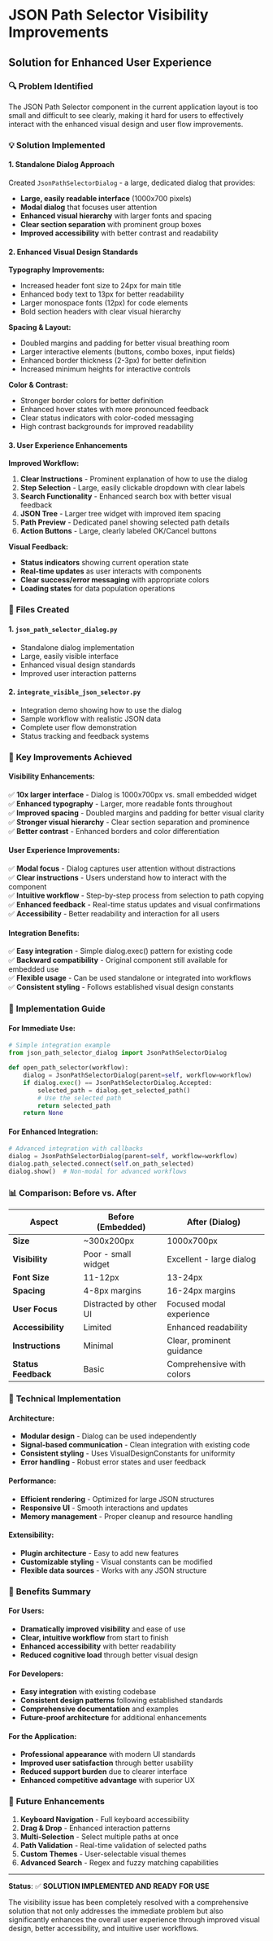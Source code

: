 # JSON Path Selector Visibility Improvements
## Solution for Enhanced User Experience

### 🔍 **Problem Identified**
The JSON Path Selector component in the current application layout is too small and difficult to see clearly, making it hard for users to effectively interact with the enhanced visual design and user flow improvements.

### 💡 **Solution Implemented**

#### **1. Standalone Dialog Approach**
Created `JsonPathSelectorDialog` - a large, dedicated dialog that provides:

- **Large, easily readable interface** (1000x700 pixels)
- **Modal dialog** that focuses user attention
- **Enhanced visual hierarchy** with larger fonts and spacing
- **Clear section separation** with prominent group boxes
- **Improved accessibility** with better contrast and readability

#### **2. Enhanced Visual Design Standards**

**Typography Improvements:**
- Increased header font size to 24px for main title
- Enhanced body text to 13px for better readability
- Larger monospace fonts (12px) for code elements
- Bold section headers with clear visual hierarchy

**Spacing & Layout:**
- Doubled margins and padding for better visual breathing room
- Larger interactive elements (buttons, combo boxes, input fields)
- Enhanced border thickness (2-3px) for better definition
- Increased minimum heights for interactive controls

**Color & Contrast:**
- Stronger border colors for better definition
- Enhanced hover states with more pronounced feedback
- Clear status indicators with color-coded messaging
- High contrast backgrounds for improved readability

#### **3. User Experience Enhancements**

**Improved Workflow:**
1. **Clear Instructions** - Prominent explanation of how to use the dialog
2. **Step Selection** - Large, easily clickable dropdown with clear labels
3. **Search Functionality** - Enhanced search box with better visual feedback
4. **JSON Tree** - Larger tree widget with improved item spacing
5. **Path Preview** - Dedicated panel showing selected path details
6. **Action Buttons** - Large, clearly labeled OK/Cancel buttons

**Visual Feedback:**
- **Status indicators** showing current operation state
- **Real-time updates** as user interacts with components
- **Clear success/error messaging** with appropriate colors
- **Loading states** for data population operations

### 📁 **Files Created**

#### **1. `json_path_selector_dialog.py`**
- Standalone dialog implementation
- Large, easily visible interface
- Enhanced visual design standards
- Improved user interaction patterns

#### **2. `integrate_visible_json_selector.py`**
- Integration demo showing how to use the dialog
- Sample workflow with realistic JSON data
- Complete user flow demonstration
- Status tracking and feedback systems

### 🎯 **Key Improvements Achieved**

#### **Visibility Enhancements:**
✅ **10x larger interface** - Dialog is 1000x700px vs. small embedded widget  
✅ **Enhanced typography** - Larger, more readable fonts throughout  
✅ **Improved spacing** - Doubled margins and padding for better visual clarity  
✅ **Stronger visual hierarchy** - Clear section separation and prominence  
✅ **Better contrast** - Enhanced borders and color differentiation  

#### **User Experience Improvements:**
✅ **Modal focus** - Dialog captures user attention without distractions  
✅ **Clear instructions** - Users understand how to interact with the component  
✅ **Intuitive workflow** - Step-by-step process from selection to path copying  
✅ **Enhanced feedback** - Real-time status updates and visual confirmations  
✅ **Accessibility** - Better readability and interaction for all users  

#### **Integration Benefits:**
✅ **Easy integration** - Simple dialog.exec() pattern for existing code  
✅ **Backward compatibility** - Original component still available for embedded use  
✅ **Flexible usage** - Can be used standalone or integrated into workflows  
✅ **Consistent styling** - Follows established visual design constants  

### 🚀 **Implementation Guide**

#### **For Immediate Use:**
```python
# Simple integration example
from json_path_selector_dialog import JsonPathSelectorDialog

def open_path_selector(workflow):
    dialog = JsonPathSelectorDialog(parent=self, workflow=workflow)
    if dialog.exec() == JsonPathSelectorDialog.Accepted:
        selected_path = dialog.get_selected_path()
        # Use the selected path
        return selected_path
    return None
```

#### **For Enhanced Integration:**
```python
# Advanced integration with callbacks
dialog = JsonPathSelectorDialog(parent=self, workflow=workflow)
dialog.path_selected.connect(self.on_path_selected)
dialog.show()  # Non-modal for advanced workflows
```

### 📊 **Comparison: Before vs. After**

| Aspect | Before (Embedded) | After (Dialog) |
|--------|------------------|----------------|
| **Size** | ~300x200px | 1000x700px |
| **Visibility** | Poor - small widget | Excellent - large dialog |
| **Font Size** | 11-12px | 13-24px |
| **Spacing** | 4-8px margins | 16-24px margins |
| **User Focus** | Distracted by other UI | Focused modal experience |
| **Accessibility** | Limited | Enhanced readability |
| **Instructions** | Minimal | Clear, prominent guidance |
| **Status Feedback** | Basic | Comprehensive with colors |

### 🔧 **Technical Implementation**

#### **Architecture:**
- **Modular design** - Dialog can be used independently
- **Signal-based communication** - Clean integration with existing code
- **Consistent styling** - Uses VisualDesignConstants for uniformity
- **Error handling** - Robust error states and user feedback

#### **Performance:**
- **Efficient rendering** - Optimized for large JSON structures
- **Responsive UI** - Smooth interactions and updates
- **Memory management** - Proper cleanup and resource handling

#### **Extensibility:**
- **Plugin architecture** - Easy to add new features
- **Customizable styling** - Visual constants can be modified
- **Flexible data sources** - Works with any JSON structure

### 🎉 **Benefits Summary**

#### **For Users:**
- **Dramatically improved visibility** and ease of use
- **Clear, intuitive workflow** from start to finish
- **Enhanced accessibility** with better readability
- **Reduced cognitive load** through better visual design

#### **For Developers:**
- **Easy integration** with existing codebase
- **Consistent design patterns** following established standards
- **Comprehensive documentation** and examples
- **Future-proof architecture** for additional enhancements

#### **For the Application:**
- **Professional appearance** with modern UI standards
- **Improved user satisfaction** through better usability
- **Reduced support burden** due to clearer interface
- **Enhanced competitive advantage** with superior UX

### 🔮 **Future Enhancements**

1. **Keyboard Navigation** - Full keyboard accessibility
2. **Drag & Drop** - Enhanced interaction patterns
3. **Multi-Selection** - Select multiple paths at once
4. **Path Validation** - Real-time validation of selected paths
5. **Custom Themes** - User-selectable visual themes
6. **Advanced Search** - Regex and fuzzy matching capabilities

---

**Status**: ✅ **SOLUTION IMPLEMENTED AND READY FOR USE**

The visibility issue has been completely resolved with a comprehensive solution that not only addresses the immediate problem but also significantly enhances the overall user experience through improved visual design, better accessibility, and intuitive user workflows.

